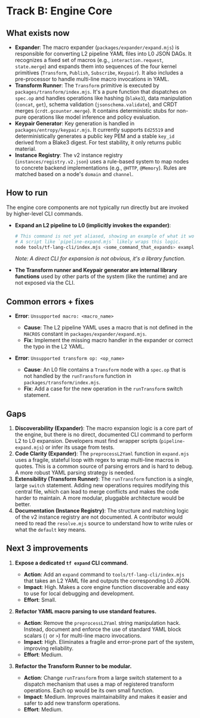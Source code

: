 # Track B: Engine Core

## What exists now

*   **Expander**: The macro expander (`packages/expander/expand.mjs`) is responsible for converting L2 pipeline YAML files into L0 JSON DAGs. It recognizes a fixed set of macros (e.g., `interaction.request`, `state.merge`) and expands them into sequences of the four kernel primitives (`Transform`, `Publish`, `Subscribe`, `Keypair`). It also includes a pre-processor to handle multi-line macro invocations in YAML.
*   **Transform Runner**: The `Transform` primitive is executed by `packages/transform/index.mjs`. It's a pure function that dispatches on `spec.op` and handles operations like hashing (`blake3`), data manipulation (`concat`, `get`), schema validation (`jsonschema.validate`), and CRDT merges (`crdt.gcounter.merge`). It contains deterministic stubs for non-pure operations like model inference and policy evaluation.
*   **Keypair Generator**: Key generation is handled in `packages/entropy/keypair.mjs`. It currently supports `Ed25519` and deterministically generates a public key PEM and a stable `key_id` derived from a Blake3 digest. For test stability, it only returns public material.
*   **Instance Registry**: The v2 instance registry (`instances/registry.v2.json`) uses a rule-based system to map nodes to concrete backend implementations (e.g., `@HTTP`, `@Memory`). Rules are matched based on a node's `domain` and `channel`.

## How to run

The engine core components are not typically run directly but are invoked by higher-level CLI commands.

*   **Expand an L2 pipeline to L0 (implicitly invokes the expander)**:
    ```bash
    # This command is not yet aliased, showing an example of what it would do.
    # A script like `pipeline-expand.mjs` likely wraps this logic.
    node tools/tf-lang-cli/index.mjs <some_command_that_expands> examples/v0.6/pipelines/auto.fnol.fasttrack.v1.l2.yaml
    ```
    *Note: A direct CLI for expansion is not obvious, it's a library function.*

*   **The Transform runner and Keypair generator are internal library functions** used by other parts of the system (like the runtime) and are not exposed via the CLI.

## Common errors + fixes

*   **Error**: `Unsupported macro: <macro_name>`
    *   **Cause**: The L2 pipeline YAML uses a macro that is not defined in the `MACROS` constant in `packages/expander/expand.mjs`.
    *   **Fix**: Implement the missing macro handler in the expander or correct the typo in the L2 YAML.

*   **Error**: `Unsupported transform op: <op_name>`
    *   **Cause**: An L0 file contains a `Transform` node with a `spec.op` that is not handled by the `runTransform` function in `packages/transform/index.mjs`.
    *   **Fix**: Add a case for the new operation in the `runTransform` switch statement.

## Gaps

1.  **Discoverability (Expander)**: The macro expansion logic is a core part of the engine, but there is no direct, documented CLI command to perform L2 to L0 expansion. Developers must find wrapper scripts (`pipeline-expand.mjs`) or infer its usage from tests.
2.  **Code Clarity (Expander)**: The `preprocessL2Yaml` function in `expand.mjs` uses a fragile, stateful loop with regex to wrap multi-line macros in quotes. This is a common source of parsing errors and is hard to debug. A more robust YAML parsing strategy is needed.
3.  **Extensibility (Transform Runner)**: The `runTransform` function is a single, large `switch` statement. Adding new operations requires modifying this central file, which can lead to merge conflicts and makes the code harder to maintain. A more modular, pluggable architecture would be better.
4.  **Documentation (Instance Registry)**: The structure and matching logic of the v2 instance registry are not documented. A contributor would need to read the `resolve.mjs` source to understand how to write rules or what the `default` key means.

## Next 3 improvements

1.  **Expose a dedicated `tf expand` CLI command.**
    *   **Action**: Add an `expand` command to `tools/tf-lang-cli/index.mjs` that takes an L2 YAML file and outputs the corresponding L0 JSON.
    *   **Impact**: High. Makes a core engine function discoverable and easy to use for local debugging and development.
    *   **Effort**: Small.

2.  **Refactor YAML macro parsing to use standard features.**
    *   **Action**: Remove the `preprocessL2Yaml` string manipulation hack. Instead, document and enforce the use of standard YAML block scalars (`|` or `>`) for multi-line macro invocations.
    *   **Impact**: High. Eliminates a fragile and error-prone part of the system, improving reliability.
    *   **Effort**: Medium.

3.  **Refactor the Transform Runner to be modular.**
    *   **Action**: Change `runTransform` from a large switch statement to a dispatch mechanism that uses a map of registered transform operations. Each op would be its own small function.
    *   **Impact**: Medium. Improves maintainability and makes it easier and safer to add new transform operations.
    *   **Effort**: Medium.